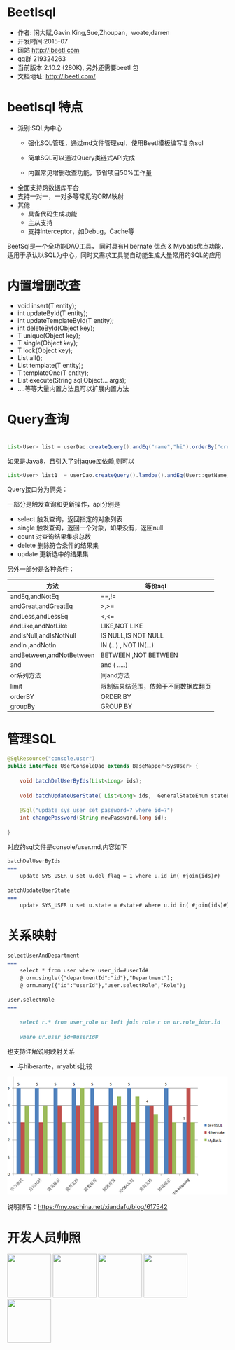 # Beetlsql

* 作者: 闲大赋,Gavin.King,Sue,Zhoupan，woate,darren
* 开发时间:2015-07
* 网站 http://ibeetl.com
* qq群 219324263
* 当前版本 2.10.2 (280K), 另外还需要beetl 包
* 文档地址: http://ibeetl.com/ 


# beetlsql 特点

* 派别:SQL为中心
  * 强化SQL管理，通过md文件管理sql，使用Beetl模板编写复杂sql

  * 简单SQL可以通过Query类链式API完成
   * 内置常见增删改查功能，节省项目50%工作量
* 全面支持跨数据库平台
* 支持一对一，一对多等常见的ORM映射
* 其他
   * 具备代码生成功能
   * 主从支持
   * 支持Interceptor，如Debug，Cache等


BeetSql是一个全功能DAO工具， 同时具有Hibernate 优点 & Mybatis优点功能，适用于承认以SQL为中心，同时又需求工具能自动能生成大量常用的SQL的应用

# 内置增删改查
* void insert(T entity);
* int updateById(T entity);
* int updateTemplateById(T entity);
* int deleteById(Object key);
* T unique(Object key);
* T single(Object key);
* T lock(Object key);
* List<T> all(); 
* List<T> template(T entity);
* <T> T templateOne(T entity); 
* List<T> execute(String sql,Object... args);
* ....等等大量内置方法且可以扩展内置方法

# Query查询

~~~java

List<User> list = userDao.createQuery().andEq("name","hi").orderBy("create_date").select();
~~~
如果是Java8，且引入了对jaque库依赖,则可以
~~~java
List<User> list1  = userDao.createQuery().lamdba().andEq(User::getName, "hi").orderBy(User::getCreateDate).select();
~~~
Query接口分为俩类：

一部分是触发查询和更新操作，api分别是

* select 触发查询，返回指定的对象列表
* single 触发查询，返回一个对象，如果没有，返回null
* count 对查询结果集求总数
* delete 删除符合条件的结果集
* update 更新选中的结果集

另外一部分是各种条件：



| 方法                       | 等价sql                  |
| ------------------------ | ---------------------- |
| andEq,andNotEq           | ==,!=                  |
| andGreat,andGreatEq      | >,>=                   |
| andLess,andLessEq        | <,<=                   |
| andLike,andNotLike       | LIKE,NOT LIKE          |
| andIsNull,andIsNotNull   | IS NULL,IS NOT NULL    |
| andIn ,andNotIn          | IN (...) , NOT IN(...) |
| andBetween,andNotBetween | BETWEEN ,NOT BETWEEN   |
| and                      | and ( .....)           |
| or系列方法                   | 同and方法                 |
| limit                    | 限制结果结范围，依赖于不同数据库翻页     |
| orderBY                  | ORDER BY               |
| groupBy                  | GROUP BY               |

# 管理SQL

~~~java
@SqlResource("console.user")
public interface UserConsoleDao extends BaseMapper<SysUser> {

    void batchDelUserByIds(List<Long> ids);

    void batchUpdateUserState( List<Long> ids,  GeneralStateEnum stateEnum);
    
    @Sql("update sys_user set password=? where id=?")
    int changePassword(String newPassword,long id);

}
~~~

对应的sql文件是console/user.md,内容如下
~~~markdown
batchDelUserByIds
===
    update SYS_USER u set u.del_flag = 1 where u.id in( #join(ids)#)
    
batchUpdateUserState
===
    update SYS_USER u set u.state = #state# where u.id in( #join(ids)#)
~~~

# 关系映射

~~~markdown
selectUserAndDepartment
===
    select * from user where user_id=#userId#
    @ orm.single({"departmentId":"id"},"Department");
    @ orm.many({"id":"userId"},"user.selectRole","Role");

user.selectRole
===

    select r.* from user_role ur left join role r on ur.role_id=r.id

    where ur.user_id=#userId#

~~~
也支持注解说明映射关系





* 与hiberante，myabtis比较

![pk.png](pk.png)



说明博客：https://my.oschina.net/xiandafu/blog/617542


# 开发人员帅照

<img src="http://ibeetl.com/guide/xiandafu.jpg" width = "100" height = "100"  />

<img src="http://ibeetl.com/guide/GV2.png" width = "100" height = "100"  />

<img src="http://ibeetl.com/guide/SUE.jpg" width = "100" height = "100"  />


<img src="http://ibeetl.com/guide/fitz.jpg.png" width = "100" height = "100"  />

<img src="http://ibeetl.com/guide/liucheng.jpg" width = "100" height = "100"  />


